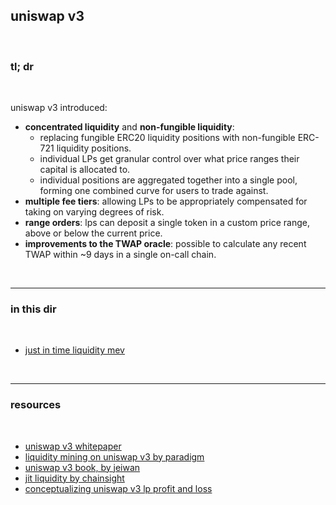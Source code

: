 ## uniswap v3

<br>

### tl; dr

<br> 

uniswap v3 introduced: 

  * **concentrated liquidity** and **non-fungible liquidity**: 
    * replacing fungible ERC20 liquidity positions with non-fungible ERC-721 liquidity positions. 
    * individual LPs get granular control over what price ranges their capital is allocated to. 
    * individual positions are aggregated together into a single pool, forming one combined curve for users to trade against.
  * **multiple fee tiers**: allowing LPs to be appropriately compensated for taking on varying degrees of risk. 
  * **range orders**: lps can deposit a single token in a custom price range, above or below the current price.
  * **improvements to the TWAP oracle**: possible to calculate any recent TWAP within ~9 days in a single on-call chain.


<br>

---

### in this dir

<br>

* [just in time liquidity mev](just-in-time.md)

<br>

---

### resources

<br>

* [uniswap v3 whitepaper](https://uniswap.org/whitepaper-v3.pdf)
* [liquidity mining on uniswap v3 by paradigm](https://www.paradigm.xyz/2021/05/liquidity-mining-on-uniswap-v3)
* [uniswap v3 book, by jeiwan](https://github.com/Jeiwan/uniswapv3-book)
* [jit liquidity by chainsight](https://twitter.com/ChainsightLabs/status/1457958811243778052)
* [conceptualizing uniswap v3 lp profit and loss](https://atise.medium.com/conceptualizing-uniswap-v3-lp-profit-and-loss-ecbae6e09644)
